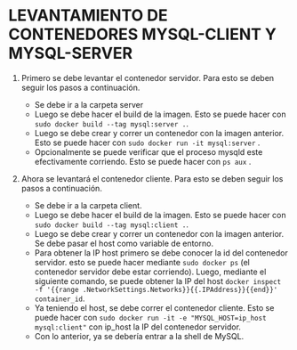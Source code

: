 # LEVANTAMIENTO DE CONTENEDORES MYSQL-CLIENT Y MYSQL-SERVER


1. Primero se debe levantar el contenedor servidor. Para esto se deben seguir los pasos a continuación.
    - Se debe ir a la carpeta server
    - Luego se debe hacer el build de la imagen. Esto se puede hacer con 
    `sudo docker build --tag mysql:server .`.
    - Luego se debe crear y correr un contenedor con la imagen anterior. Esto se puede hacer con `sudo docker run -it mysql:server` .
    - Opcionalmente se puede verificar que el proceso mysqld este efectivamente corriendo. Esto se puede hacer con `ps aux` .

2. Ahora se levantará el contenedor cliente. Para esto se deben seguir los pasos a continuación. 
    - Se debe ir a la carpeta client.
    - Luego se debe hacer el build de la imagen. Esto se puede hacer con 
    `sudo docker build --tag mysql:client .`.
    - Luego se debe crear y correr un contenedor con la imagen anterior. Se debe pasar el host como variable de entorno.
    - Para obtener la IP host primero se debe conocer la id del contenedor servidor. esto se puede hacer mediante `sudo docker ps` (el contenedor servidor debe estar corriendo). Luego, mediante el siguiente comando, se puede obtener la IP del host `docker inspect -f '{{range .NetworkSettings.Networks}}{{.IPAddress}}{{end}}' container_id`.
    - Ya teniendo el host, se debe correr el contenedor cliente. Esto se puede hacer con  `sudo docker run -it -e "MYSQL_HOST=ip_host mysql:client"` con ip_host la IP del contenedor servidor.
    - Con lo anterior, ya se debería entrar a la shell de MySQL.
